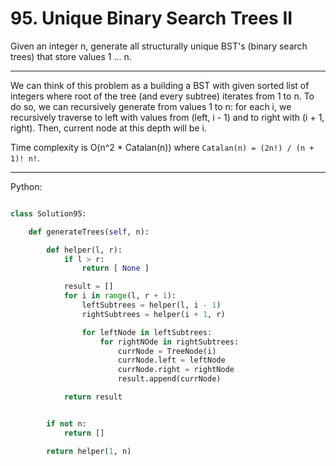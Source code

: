 # 95. Unique Binary Search Trees II

Given an integer n, generate all structurally unique BST's (binary search
trees) that store values 1 ... n.

---

We can think of this problem as a building a BST with given sorted list of
integers where root of the tree (and every subtree) iterates from 1 to n. To do
so, we can recursively generate from values 1 to n: for each i, we recursively
traverse to left with values from (left, i - 1) and to right with (i + 1,
right). Then, current node at this depth will be i.

Time complexity is O(n^2 * Catalan(n)) where `Catalan(n) = (2n!) / (n + 1)! n!`.

---

Python:

```python

class Solution95:

    def generateTrees(self, n):

        def helper(l, r):
            if l > r:
                return [ None ]

            result = []
            for i in range(l, r + 1):
                leftSubtrees = helper(l, i - 1)
                rightSubtrees = helper(i + 1, r)

                for leftNode in leftSubtrees:
                    for rightNOde in rightSubtrees:
                        currNode = TreeNode(i)
                        currNode.left = leftNode
                        currNode.right = rightNode
                        result.append(currNode)

            return result


        if not n:
            return []

        return helper(1, n)
```
